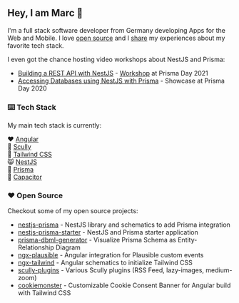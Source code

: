 ## Hey, I am Marc 🤙

I'm a full stack software developer from Germany developing Apps for the Web and Mobile. I love [open source](https://github.com/marcjulian) and I [share](https://notiz.dev) my experiences about my favorite tech stack.

I even got the chance hosting video workshops about NestJS and Prisma:

- [Building a REST API with NestJS](https://www.youtube.com/watch?v=mmbd5hcQUaY) - [Workshop](https://www.notion.so/marcjulian/Building-a-REST-API-with-NestJS-and-Prisma-8296846a0fc54ac0b445ae9364805669) at Prisma Day 2021
- [Accessing Databases using NestJS with Prisma](https://www.youtube.com/watch?v=UlVJ340UEuk) - Showcase at Prisma Day 2020

### ⌨️ Tech Stack 

My main tech stack is currently:

❤️ [Angular](https://angular.io/)  
🚀 [Scully](https://scully.io/)  
🎨 [Tailwind CSS](https://tailwindcss.com/)  
😸 [NestJS](https://nestjs.com/)  
📖 [Prisma](https://www.prisma.io/)  
🔌 [Capacitor](https://capacitorjs.com/)

### ❤️ Open Source

Checkout some of my open source projects:

- [nestjs-prisma](https://github.com/notiz-dev/nestjs-prisma) - NestJS library and schematics to add Prisma integration
- [nestjs-prisma-starter](https://github.com/notiz-dev/nestjs-prisma-starter) - NestJS and Prisma starter application
- [prisma-dbml-generator](https://github.com/notiz-dev/prisma-dbml-generator) - Visualize Prisma Schema as Entity-Relationship Diagram
- [ngx-plausible](https://github.com/notiz-dev/ngx-plausible) - Angular integration for Plausible custom events
- [ngx-tailwind](https://github.com/notiz-dev/ngx-tailwind) - Angular schematics to initialize Tailwind CSS
- [scully-plugins](https://github.com/notiz-dev/scully-plugins) - Various Scully plugins (RSS Feed, lazy-images, medium-zoom)
- [cookiemonster](https://github.com/notiz-dev/cookiemonster) - Customizable Cookie Consent Banner for Angular build with Tailwind CSS


<!--
**marcjulian/marcjulian** is a ✨ _special_ ✨ repository because its `README.md` (this file) appears on your GitHub profile.

Here are some ideas to get you started:

- 🔭 I’m currently working on ...
- 🌱 I’m currently learning ...
- 👯 I’m looking to collaborate on ...
- 🤔 I’m looking for help with ...
- 💬 Ask me about ...
- 📫 How to reach me: ...
- 😄 Pronouns: ...
- ⚡ Fun fact: ...
-->
